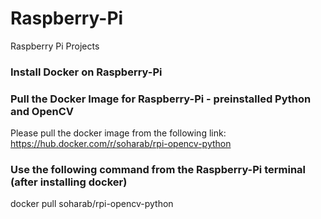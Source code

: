 # Raspberry-Pi
Raspberry Pi Projects

### Install Docker on Raspberry-Pi


### Pull the Docker Image for Raspberry-Pi - preinstalled Python and OpenCV

Please pull the docker image from the following link:
https://hub.docker.com/r/soharab/rpi-opencv-python


### Use the following command from the Raspberry-Pi terminal (after installing docker)

docker pull soharab/rpi-opencv-python


